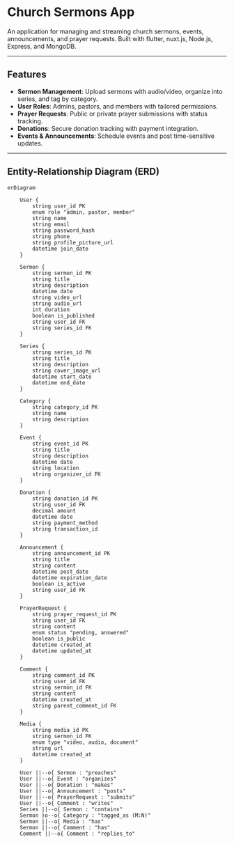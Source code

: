 # Church Sermons App

An application for managing and streaming church sermons, events, announcements, and prayer requests. Built with flutter, nuxt.js, Node.js, Express, and MongoDB.

---

## Features
- **Sermon Management**: Upload sermons with audio/video, organize into series, and tag by category.
- **User Roles**: Admins, pastors, and members with tailored permissions.
- **Prayer Requests**: Public or private prayer submissions with status tracking.
- **Donations**: Secure donation tracking with payment integration.
- **Events & Announcements**: Schedule events and post time-sensitive updates.

---

## Entity-Relationship Diagram (ERD)
```mermaid
erDiagram

    User {
        string user_id PK
        enum role "admin, pastor, member"
        string name
        string email
        string password_hash
        string phone
        string profile_picture_url
        datetime join_date
    }

    Sermon {
        string sermon_id PK
        string title
        string description
        datetime date
        string video_url
        string audio_url
        int duration
        boolean is_published
        string user_id FK
        string series_id FK
    }

    Series {
        string series_id PK
        string title
        string description
        string cover_image_url
        datetime start_date
        datetime end_date
    }

    Category {
        string category_id PK
        string name
        string description
    }

    Event {
        string event_id PK
        string title
        string description
        datetime date
        string location
        string organizer_id FK
    }

    Donation {
        string donation_id PK
        string user_id FK
        decimal amount
        datetime date
        string payment_method
        string transaction_id
    }

    Announcement {
        string announcement_id PK
        string title
        string content
        datetime post_date
        datetime expiration_date
        boolean is_active
        string user_id FK
    }

    PrayerRequest {
        string prayer_request_id PK
        string user_id FK
        string content
        enum status "pending, answered"
        boolean is_public
        datetime created_at
        datetime updated_at
    }

    Comment {
        string comment_id PK
        string user_id FK
        string sermon_id FK
        string content
        datetime created_at
        string parent_comment_id FK
    }

    Media {
        string media_id PK
        string sermon_id FK
        enum type "video, audio, document"
        string url
        datetime created_at
    }

    User ||--o{ Sermon : "preaches"
    User ||--o{ Event : "organizes"
    User ||--o{ Donation : "makes"
    User ||--o{ Announcement : "posts"
    User ||--o{ PrayerRequest : "submits"
    User ||--o{ Comment : "writes"
    Series ||--o{ Sermon : "contains"
    Sermon }o--o{ Category : "tagged_as (M:N)"
    Sermon ||--o{ Media : "has"
    Sermon ||--o{ Comment : "has"
    Comment ||--o{ Comment : "replies_to"